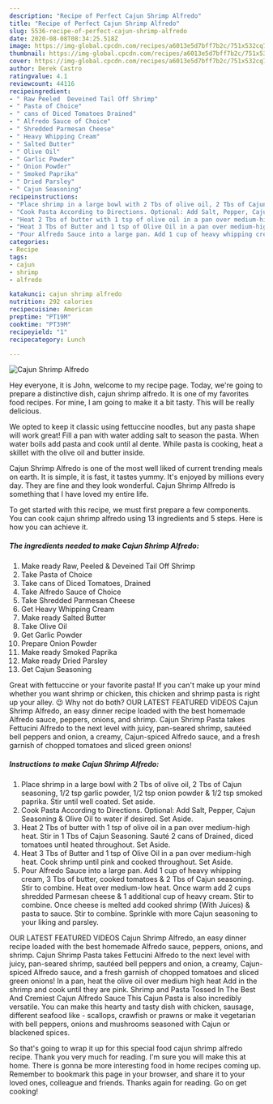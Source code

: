 ```yaml
---
description: "Recipe of Perfect Cajun Shrimp Alfredo"
title: "Recipe of Perfect Cajun Shrimp Alfredo"
slug: 5536-recipe-of-perfect-cajun-shrimp-alfredo
date: 2020-08-08T08:34:25.518Z
image: https://img-global.cpcdn.com/recipes/a6013e5d7bff7b2c/751x532cq70/cajun-shrimp-alfredo-recipe-main-photo.jpg
thumbnail: https://img-global.cpcdn.com/recipes/a6013e5d7bff7b2c/751x532cq70/cajun-shrimp-alfredo-recipe-main-photo.jpg
cover: https://img-global.cpcdn.com/recipes/a6013e5d7bff7b2c/751x532cq70/cajun-shrimp-alfredo-recipe-main-photo.jpg
author: Derek Castro
ratingvalue: 4.1
reviewcount: 44116
recipeingredient:
- " Raw Peeled  Deveined Tail Off Shrimp"
- " Pasta of Choice"
- " cans of Diced Tomatoes Drained"
- " Alfredo Sauce of Choice"
- " Shredded Parmesan Cheese"
- " Heavy Whipping Cream"
- " Salted Butter"
- " Olive Oil"
- " Garlic Powder"
- " Onion Powder"
- " Smoked Paprika"
- " Dried Parsley"
- " Cajun Seasoning"
recipeinstructions:
- "Place shrimp in a large bowl with 2 Tbs of olive oil, 2 Tbs of Cajun seasoning, 1/2 tsp garlic powder, 1/2 tsp onion powder &amp; 1/2 tsp smoked paprika. Stir until well coated. Set aside."
- "Cook Pasta According to Directions. Optional: Add Salt, Pepper, Cajun Seasoning &amp; Olive Oil to water if desired. Set Aside."
- "Heat 2 Tbs of butter with 1 tsp of olive oil in a pan over medium-high heat. Stir in 1 Tbs of Cajun Seasoning. Sauté 2 cans of Drained, diced tomatoes until heated throughout. Set Aside."
- "Heat 3 Tbs of Butter and 1 tsp of Olive Oil in a pan over medium-high heat. Cook shrimp until pink and cooked throughout. Set Aside."
- "Pour Alfredo Sauce into a large pan. Add 1 cup of heavy whipping cream, 3 Tbs of butter, cooked tomatoes &amp; 2 Tbs of Cajun seasoning. Stir to combine. Heat over medium-low heat. Once warm add 2 cups shredded Parmesan cheese &amp; 1 additional cup of heavy cream. Stir to combine. Once cheese is melted add cooked shrimp (With Juices) &amp; pasta to sauce. Stir to combine. Sprinkle with more Cajun seasoning to your liking and parsley."
categories:
- Recipe
tags:
- cajun
- shrimp
- alfredo

katakunci: cajun shrimp alfredo 
nutrition: 292 calories
recipecuisine: American
preptime: "PT19M"
cooktime: "PT39M"
recipeyield: "1"
recipecategory: Lunch

---
```



![Cajun Shrimp Alfredo](https://img-global.cpcdn.com/recipes/a6013e5d7bff7b2c/751x532cq70/cajun-shrimp-alfredo-recipe-main-photo.jpg)

Hey everyone, it is John, welcome to my recipe page. Today, we're going to prepare a distinctive dish, cajun shrimp alfredo. It is one of my favorites food recipes. For mine, I am going to make it a bit tasty. This will be really delicious.

We opted to keep it classic using fettuccine noodles, but any pasta shape will work great! Fill a pan with water adding salt to season the pasta. When water boils add pasta and cook until al dente. While pasta is cooking, heat a skillet with the olive oil and butter inside.

Cajun Shrimp Alfredo is one of the most well liked of current trending meals on earth. It is simple, it is fast, it tastes yummy. It's enjoyed by millions every day. They are fine and they look wonderful. Cajun Shrimp Alfredo is something that I have loved my entire life.


To get started with this recipe, we must first prepare a few components. You can cook cajun shrimp alfredo using 13 ingredients and 5 steps. Here is how you can achieve it.

<!--inarticleads1-->

##### The ingredients needed to make Cajun Shrimp Alfredo:

1. Make ready  Raw, Peeled &amp; Deveined Tail Off Shrimp
1. Take  Pasta of Choice
1. Take  cans of Diced Tomatoes, Drained
1. Take  Alfredo Sauce of Choice
1. Take  Shredded Parmesan Cheese
1. Get  Heavy Whipping Cream
1. Make ready  Salted Butter
1. Take  Olive Oil
1. Get  Garlic Powder
1. Prepare  Onion Powder
1. Make ready  Smoked Paprika
1. Make ready  Dried Parsley
1. Get  Cajun Seasoning


Great with fettuccine or your favorite pasta! If you can&#39;t make up your mind whether you want shrimp or chicken, this chicken and shrimp pasta is right up your alley. 😉 Why not do both? OUR LATEST FEATURED VIDEOS Cajun Shrimp Alfredo, an easy dinner recipe loaded with the best homemade Alfredo sauce, peppers, onions, and shrimp. Cajun Shrimp Pasta takes Fettucini Alfredo to the next level with juicy, pan-seared shrimp, sautéed bell peppers and onion, a creamy, Cajun-spiced Alfredo sauce, and a fresh garnish of chopped tomatoes and sliced green onions! 

<!--inarticleads2-->

##### Instructions to make Cajun Shrimp Alfredo:

1. Place shrimp in a large bowl with 2 Tbs of olive oil, 2 Tbs of Cajun seasoning, 1/2 tsp garlic powder, 1/2 tsp onion powder &amp; 1/2 tsp smoked paprika. Stir until well coated. Set aside.
1. Cook Pasta According to Directions. Optional: Add Salt, Pepper, Cajun Seasoning &amp; Olive Oil to water if desired. Set Aside.
1. Heat 2 Tbs of butter with 1 tsp of olive oil in a pan over medium-high heat. Stir in 1 Tbs of Cajun Seasoning. Sauté 2 cans of Drained, diced tomatoes until heated throughout. Set Aside.
1. Heat 3 Tbs of Butter and 1 tsp of Olive Oil in a pan over medium-high heat. Cook shrimp until pink and cooked throughout. Set Aside.
1. Pour Alfredo Sauce into a large pan. Add 1 cup of heavy whipping cream, 3 Tbs of butter, cooked tomatoes &amp; 2 Tbs of Cajun seasoning. Stir to combine. Heat over medium-low heat. Once warm add 2 cups shredded Parmesan cheese &amp; 1 additional cup of heavy cream. Stir to combine. Once cheese is melted add cooked shrimp (With Juices) &amp; pasta to sauce. Stir to combine. Sprinkle with more Cajun seasoning to your liking and parsley.


OUR LATEST FEATURED VIDEOS Cajun Shrimp Alfredo, an easy dinner recipe loaded with the best homemade Alfredo sauce, peppers, onions, and shrimp. Cajun Shrimp Pasta takes Fettucini Alfredo to the next level with juicy, pan-seared shrimp, sautéed bell peppers and onion, a creamy, Cajun-spiced Alfredo sauce, and a fresh garnish of chopped tomatoes and sliced green onions! In a pan, heat the olive oil over medium high heat Add in the shrimp and cook until they are pink. Shrimp and Pasta Tossed In The Best And Cremiest Cajun Alfredo Sauce This Cajun Pasta is also incredibly versatile. You can make this hearty and tasty dish with chicken, sausage, different seafood like - scallops, crawfish or prawns or make it vegetarian with bell peppers, onions and mushrooms seasoned with Cajun or blackened spices. 

So that's going to wrap it up for this special food cajun shrimp alfredo recipe. Thank you very much for reading. I'm sure you will make this at home. There is gonna be more interesting food in home recipes coming up. Remember to bookmark this page in your browser, and share it to your loved ones, colleague and friends. Thanks again for reading. Go on get cooking!
